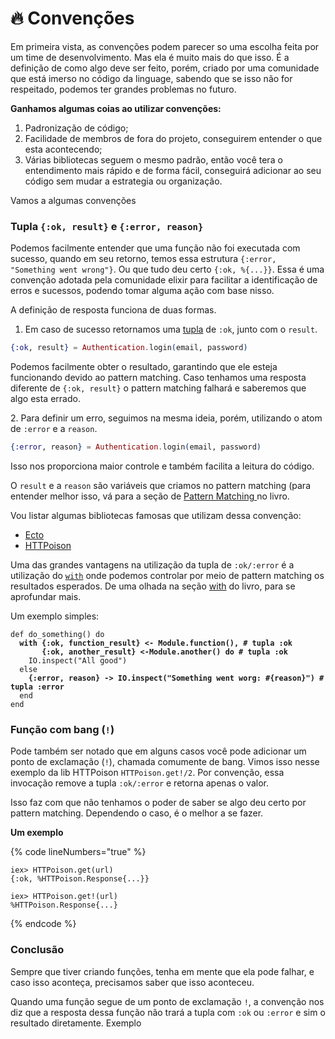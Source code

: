 # 🔥 Convenções

Em primeira vista, as convenções podem parecer so uma escolha feita por um time de desenvolvimento. Mas ela é muito mais do que isso. É a definição de como algo deve ser feito, porém, criado por uma comunidade que está imerso no código da linguage, sabendo que se isso não for respeitado, podemos ter grandes problemas no futuro.

**Ganhamos algumas coias ao utilizar convenções:**

1. Padronização de código;
2. Facilidade de membros de fora do projeto, conseguirem entender o que esta acontecendo;
3. Várias bibliotecas seguem o mesmo padrão, então você tera o entendimento mais rápido e de forma fácil, conseguirá adicionar ao seu código sem mudar a estrategia ou organização.

Vamos a algumas convenções

### Tupla `{:ok, result}` e `{:error, reason}`

Podemos facilmente entender que uma função não foi executada com sucesso, quando em seu retorno, temos essa estrutura `{:error, "Something went wrong"}`. Ou que tudo deu certo `{:ok, %{...}}`. Essa é uma convenção adotada pela comunidade elixir para facilitar a identificação de erros e sucessos, podendo tomar alguma ação com base nisso.

A definição de resposta funciona de duas formas.&#x20;

1. Em caso de sucesso retornamos uma [tupla](../basico/tuples.md) de `:ok`, junto com o `result`.&#x20;

```elixir
{:ok, result} = Authentication.login(email, password)
```

Podemos facilmente obter o resultado, garantindo que ele esteja funcionando devido ao pattern matching. Caso tenhamos uma resposta diferente de `{:ok, result}` o pattern matching falhará e saberemos que algo esta errado.

2\. Para definir um erro, seguimos na mesma ideia, porém, utilizando o atom de `:error` e a `reason`.

```elixir
{:error, reason} = Authentication.login(email, password)
```

Isso nos proporciona maior controle e também facilita a leitura do código.

O `result` e a `reason` são variáveis que criamos no pattern matching (para entender melhor isso, vá para a seção de [Pattern Matching ](../basico/pattern-matching.md)no livro.

Vou listar algumas bibliotecas famosas que utilizam dessa convenção:&#x20;

* [Ecto](https://hexdocs.pm/ecto/Ecto.Repo.html#c:insert/2-examples)
* [HTTPoison](https://hexdocs.pm/httpoison/HTTPoison.html#get/3)

Uma das grandes vantagens na utilização da tupla de `:ok/:error` é a utilização do [`with`](../basico/with.md) onde podemos controlar por meio de pattern matching os resultados esperados. De uma olhada na seção [with](../basico/with.md) do livro, para se aprofundar mais.

Um exemplo simples:

<pre class="language-elixir" data-line-numbers><code class="lang-elixir">def do_something() do
<strong>  with {:ok, function_result} &#x3C;- Module.function(), # tupla :ok
</strong><strong>       {:ok, another_result} &#x3C;-Module.another() do # tupla :ok
</strong>    IO.inspect("All good")
  else
<strong>    {:error, reason} -> IO.inspect("Something went worg: #{reason}") # tupla :error
</strong>  end
end
</code></pre>

### Função com bang (`!`)

Pode também ser notado que em alguns casos você pode adicionar um ponto de exclamação (`!`), chamada comumente de bang. Vimos isso nesse exemplo da lib HTTPoison `HTTPoison.get!/2`. Por convenção, essa invocação remove a tupla `:ok/:error` e retorna apenas o valor.&#x20;

Isso faz com que não tenhamos o poder de saber se algo deu certo por pattern matching. Dependendo o caso, é o melhor a se fazer.

**Um exemplo**

{% code lineNumbers="true" %}
```shell
iex> HTTPoison.get(url)
{:ok, %HTTPoison.Response{...}}

iex> HTTPoison.get!(url)
%HTTPoison.Response{...}
```
{% endcode %}

### Conclusão

Sempre que tiver criando funções, tenha em mente que ela pode falhar, e caso isso aconteça, precisamos saber que isso aconteceu.

Quando uma função segue de um ponto de exclamação `!`, a convenção nos diz que a resposta dessa função não trará a tupla com `:ok` ou `:error` e sim o resultado diretamente. Exemplo


